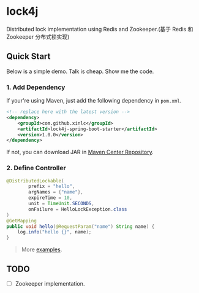 # lock4j

Distributed lock implementation using Redis and Zookeeper.(基于 Redis 和 Zookeeper 分布式锁实现)

## Quick Start

Below is a simple demo. Talk is cheap. Show me the code.

### 1. Add Dependency

If your're using Maven, just add the following dependency in `pom.xml`.

```xml
<!-- replace here with the latest version -->
<dependency>
    <groupId>com.github.xinlc</groupId>
    <artifactId>lock4j-spring-boot-starter</artifactId>
    <version>1.0.0</version>
</dependency>
```

If not, you can download JAR in [Maven Center Repository](https://mvnrepository.com/artifact/com.github.xinlc/lock4j-core).

### 2. Define Controller

```java
@DistributedLockable(
        prefix = "hello",
        argNames = {"name"},
        expireTime = 10,
        unit = TimeUnit.SECONDS,
        onFailure = HelloLockException.class
)
@GetMapping
public void hello(@RequestParam("name") String name) {
    log.info("hello {}", name);
}
```

> More [examples](https://github.com/xinlc/lock4j/tree/master/samples).

## TODO

- [ ] Zookeeper implementation.
